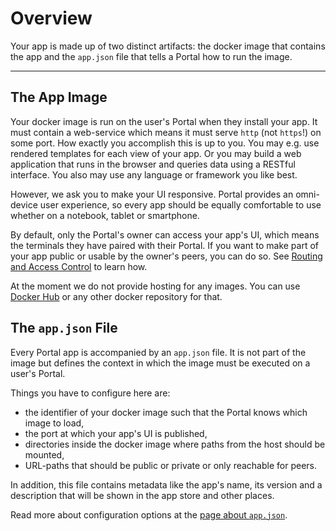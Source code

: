 # Overview

Your app is made up of two distinct artifacts: the docker image that contains the app 
and the `app.json` file that tells a Portal how to run the image. 

---

## The App Image

Your docker image is run on the user's Portal when they install your app.
It must contain a web-service which means it must serve `http` (not `https`!) on some port.
How exactly you accomplish this is up to you.
You may e.g. use rendered templates for each view of your app.
Or you may build a web application that runs in the browser and queries data using a RESTful interface.
You also may use any language or framework you like best.

However, we ask you to make your UI responsive.
Portal provides an omni-device user experience, so every app should be equally comfortable to use
whether on a notebook, tablet or smartphone.

By default, only the Portal's owner can access your app's UI, 
which means the terminals they have paired with their Portal.
If you want to make part of your app public or usable by the owner's peers, you can do so.
See [Routing and Access Control](routing_and_ac.md) to learn how.

At the moment we do not provide hosting for any images.
You can use [Docker Hub](https://hub.docker.com/) or any other docker repository for that.

## The `app.json` File

Every Portal app is accompanied by an `app.json` file.
It is not part of the image but defines the context in which the image must be executed on a user's Portal.

Things you have to configure here are:

* the identifier of your docker image such that the Portal knows which image to load,
* the port at which your app's UI is published,
* directories inside the docker image where paths from the host should be mounted,
* URL-paths that should be public or private or only reachable for peers.

In addition, this file contains metadata like the app's name, its version and a description
that will be shown in the app store and other places.

Read more about configuration options at the [page about `app.json`](app_json.md).
